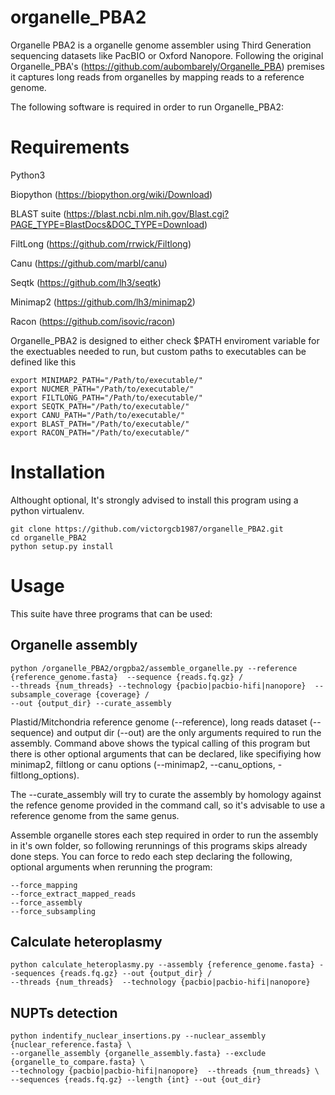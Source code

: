 # organelle_PBA2

Organelle PBA2 is a organelle genome assembler using Third Generation sequencing datasets like PacBIO or Oxford Nanopore. Following the original Organelle_PBA's (https://github.com/aubombarely/Organelle_PBA) premises it captures long reads from organelles by mapping reads to a reference genome.

The following software is required in order to run Organelle_PBA2:

# Requirements

Python3

Biopython (https://biopython.org/wiki/Download)

BLAST suite (https://blast.ncbi.nlm.nih.gov/Blast.cgi?PAGE_TYPE=BlastDocs&DOC_TYPE=Download)

FiltLong (https://github.com/rrwick/Filtlong)

Canu (https://github.com/marbl/canu)

Seqtk (https://github.com/lh3/seqtk)

Minimap2 (https://github.com/lh3/minimap2)

Racon (https://github.com/isovic/racon)

Organelle_PBA2 is designed to either check $PATH enviroment variable for the exectuables needed to run, but custom paths to executables can be defined like this

```
export MINIMAP2_PATH="/Path/to/executable/"
export NUCMER_PATH="/Path/to/executable/"
export FILTLONG_PATH="/Path/to/executable/"
export SEQTK_PATH="/Path/to/executable/"
export CANU_PATH="/Path/to/executable/"
export BLAST_PATH="/Path/to/executable/"
export RACON_PATH="/Path/to/executable/"
```

# Installation

Althought optional, It's strongly advised to install this program using a python virtualenv.

```
git clone https://github.com/victorgcb1987/organelle_PBA2.git
cd organelle_PBA2
python setup.py install
```

# Usage
This suite have three programs that can be used:

## Organelle assembly

```
python /organelle_PBA2/orgpba2/assemble_organelle.py --reference {reference_genome.fasta}  --sequence {reads.fq.gz} /
--threads {num_threads} --technology {pacbio|pacbio-hifi|nanopore}  --subsample_coverage {coverage} /
--out {output_dir} --curate_assembly
```
Plastid/Mitchondria reference genome (--reference), long reads dataset (--sequence) and output dir (--out) are the only arguments required to run the assembly.
Command above shows the typical calling of this program but there is other optional arguments that can be declared, like specifiying how minimap2, filtlong or 
canu options (--minimap2, --canu_options, -filtlong_options).

The --curate_assembly will try to curate the assembly by homology against the refence genome provided in the command call, so it's advisable to use a reference genome from the same genus.

Assemble organelle stores each step required in order to run the assembly in it's own folder, so following rerunnings of this programs skips already done steps.
You can force to redo each step declaring the following, optional arguments when rerunning the program:
```
--force_mapping
--force_extract_mapped_reads
--force_assembly
--force_subsampling
```

## Calculate heteroplasmy

```
python calculate_heteroplasmy.py --assembly {reference_genome.fasta} --sequences {reads.fq.gz} --out {output_dir} /
--threads {num_threads}  --technology {pacbio|pacbio-hifi|nanopore}
```


## NUPTs detection

```
python indentify_nuclear_insertions.py --nuclear_assembly {nuclear_reference.fasta} \
--organelle_assembly {organelle_assembly.fasta} --exclude {organelle_to_compare.fasta} \
--technology {pacbio|pacbio-hifi|nanopore}  --threads {num_threads} \
--sequences {reads.fq.gz} --length {int} --out {out_dir}
```

